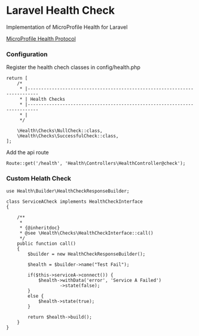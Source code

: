 # Laravel Health Check

Implementation of MicroProfile Health for Laravel

[MicroProfile Health Protocol](https://github.com/eclipse/microprofile-health/blob/master/spec/src/main/asciidoc/protocol-wireformat.adoc "Protocol")

### Configuration

Register the health chech classes in config/health.php

    return [
        /*
         * |--------------------------------------------------------------------------
         * | Health Checks
         * |--------------------------------------------------------------------------
         * |
         */

        \Health\Checks\NullCheck::class,
        \Health\Checks\SuccessfulCheck::class,
    ];

Add the api route

    Route::get('/health', 'Health\Controllers\HealthController@check');

### Custom Helath Check


    use Health\Builder\HealthCheckResponseBuilder;

    class ServiceACheck implements HealthCheckInterface
    {

        /**
         *
         * {@inheritdoc}
         * @see \Health\Checks\HealthCheckInterface::call()
         */
        public function call()
        {
            $builder = new HealthCheckResponseBuilder();

            $health = $builder->name("Test Fail");

            if($this->serviceA->connect()) {
                $health->withData('error', 'Service A Failed')
                        ->state(false);
            }
            else {
                $health->state(true);
            }

            return $health->build();
        }
    }


